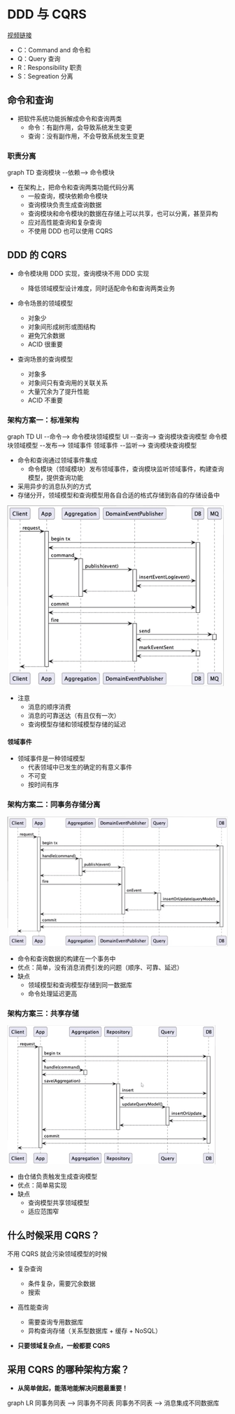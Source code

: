 # DDD 与 CQRS

[视频链接](https://www.bilibili.com/video/BV1Sa4y1U7TR)

- C：Command and 命令和
- Q：Query 查询
- R：Responsibility 职责
- S：Segreation 分离

## 命令和查询

- 把软件系统功能拆解成命令和查询两类
  - 命令：有副作用，会导致系统发生变更
  - 查询：没有副作用，不会导致系统发生变更

### 职责分离

<mermaid>
graph TD
查询模块 --依赖--> 命令模块
</mermaid>

- 在架构上，把命令和查询两类功能代码分离
  - 一般查询，模块依赖命令模块
  - 查询模块负责生成查询数据
  - 查询模块和命令模块的数据在存储上可以共享，也可以分离，甚至异构
  - 应对高性能查询和复杂查询
  - 不使用 DDD 也可以使用 CQRS

## DDD 的 CQRS

- 命令模块用 DDD 实现，查询模块不用 DDD 实现

  - 降低领域模型设计难度，同时适配命令和查询两类业务

- 命令场景的领域模型

  - 对象少
  - 对象间形成树形或图结构
  - 避免冗余数据
  - ACID 很重要

- 查询场景的查询模型
  - 对象多
  - 对象间只有查询用的关联关系
  - 大量冗余为了提升性能
  - ACID 不重要

### 架构方案一：标准架构

<mermaid>
graph TD
UI --命令--> 命令模块领域模型
UI --查询--> 查询模块查询模型
命令模块领域模型 --发布--> 领域事件
领域事件 --监听--> 查询模块查询模型
</mermaid>

- 命令和查询通过领域事件集成
  - 命令模块（领域模块）发布领域事件，查询模块监听领域事件，构建查询模型，提供查询功能
- 采用异步的消息队列的方式
- 存储分开，领域模型和查询模型用各自合适的格式存储到各自的存储设备中

![消息时序图](./5-cqrs1.png)

- 注意
  - 消息的顺序消费
  - 消息的可靠送达（有且仅有一次）
  - 查询模型存储和领域模型存储的延迟

#### 领域事件

- 领域事件是一种领域模型
  - 代表领域中已发生的确定的有意义事件
  - 不可变
  - 按时间有序

### 架构方案二：同事务存储分离

![消息时序图](./5-cqrs2.png)

- 命令和查询数据的构建在一个事务中
- 优点：简单，没有消息消费引发的问题（顺序、可靠、延迟）
- 缺点
  - 领域模型和查询模型存储到同一数据库
  - 命令处理延迟更高

### 架构方案三：共享存储

![消息时序图](./5-cqrs3.png)

- 由仓储负责触发生成查询模型
- 优点：简单易实现
- 缺点
  - 查询模型共享领域模型
  - 适应范围窄

## 什么时候采用 CQRS？

不用 CQRS 就会污染领域模型的时候

- 复杂查询
  - 条件复杂，需要冗余数据
  - 搜索
- 高性能查询

  - 需要查询专用数据库
  - 异构查询存储（关系型数据库 + 缓存 + NoSQL）

- **只要领域复杂点，一般都要 CQRS**

## 采用 CQRS 的哪种架构方案？

- **从简单做起，能落地能解决问题最重要！**

<mermaid>
graph LR
同事务同表 --> 同事务不同表
同事务不同表 --> 消息集成不同数据库
</mermaid>
